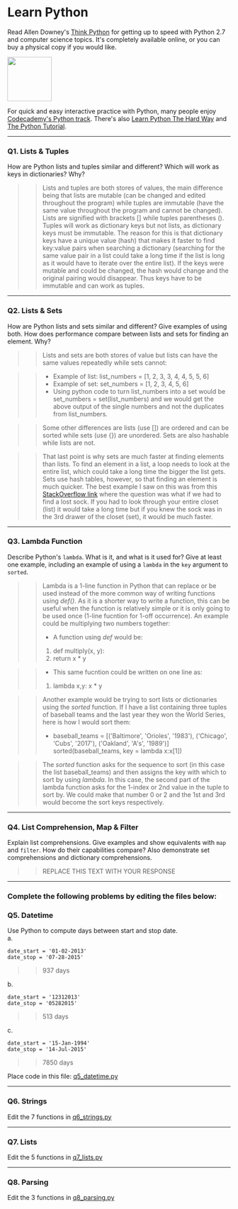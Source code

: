 # Learn Python

Read Allen Downey's [Think Python](http://www.greenteapress.com/thinkpython/) for getting up to speed with Python 2.7 and computer science topics. It's completely available online, or you can buy a physical copy if you would like.

<a href="http://www.greenteapress.com/thinkpython/"><img src="img/think_python.png" style="width: 100px;" target="_blank"></a>

For quick and easy interactive practice with Python, many people enjoy [Codecademy's Python track](http://www.codecademy.com/en/tracks/python). There's also [Learn Python The Hard Way](http://learnpythonthehardway.org/book/) and [The Python Tutorial](https://docs.python.org/2/tutorial/).

---

### Q1. Lists &amp; Tuples

How are Python lists and tuples similar and different? Which will work as keys in dictionaries? Why?

>> Lists and tuples are both stores of values, the main difference being that lists are mutable (can be changed and edited throughout the program) while tuples are immutable (have the same value throughout the program and cannot be changed).  Lists are signified with brackets [] while tuples parentheses ().  Tuples will work as dictionary keys but not lists, as dictionary keys must be immutable.  The reason for this is that dictionary keys have a unique value (hash) that makes it faster to find key:value pairs when searching a dictionary (searching for the same value pair in a list could take a long time if the list is long as it would have to iterate over the entire list).  If the keys were mutable and could be changed, the hash would change and the original pairing would disappear.  Thus keys have to be immutable and can work as tuples. 

---

### Q2. Lists &amp; Sets

How are Python lists and sets similar and different? Give examples of using both. How does performance compare between lists and sets for finding an element. Why?

>> Lists and sets are both stores of value but lists can have the same values repeatedly while sets cannot:

>> + Example of list:  list_numbers = [1, 2, 3, 3, 4, 4, 5, 5, 6]
>> + Example of set:    set_numbers = [1, 2, 3, 4, 5, 6]
>> + Using python code to turn list_numbers into a set would be set_numbers = set(list_numbers) and we would get the above output of the single numbers and not the duplicates from list_numbers.

>> Some other differences are lists (use []) are ordered and can be sorted while sets (use {}) are unordered.  Sets are also hashable while lists are not.

>> That last point is why sets are much faster at finding elements than lists.  To find an element in a list, a loop needs to look at the entire list, which could take a long time the bigger the list gets.  Sets use hash tables, however, so that finding an element is much quicker.  The best example I saw on this was from this [StackOverflow link](http://stackoverflow.com/questions/8929284/what-makes-sets-faster-than-lists-in-python) where the question was what if we had to find a lost sock.  If you had to look through your entire closet (list) it would take a long time but if you knew the sock was in the 3rd drawer of the closet (set), it would be much faster.
---

### Q3. Lambda Function

Describe Python's `lambda`. What is it, and what is it used for? Give at least one example, including an example of using a `lambda` in the `key` argument to `sorted`.

>> Lambda is a 1-line function in Python that can replace or be used instead of the more common way of writing functions using *def()*. As it is a shorter way to write a function, this can be useful when the function is relatively simple or it is only going to be used once (1-line fucntion for 1-off occurrence).  An example could be multiplying two numbers together:
>> + A function using *def* would be: 
>> 1. def multiply(x, y):
>> 2. return x * y

>> + This same fucntion could be written on one line as:
>> 1. lambda x,y:  x * y

>> Another example would be trying to sort lists or dictionaries using the *sorted* function.  If I have a list containing three tuples of baseball teams and the last year they won the World Series, here is how I would sort them:
>> + baseball_teams = [('Baltimore', 'Orioles', '1983'), ('Chicago', 'Cubs', '2017'),
                       ('Oakland', 'A\'s', '1989')]
     sorted(baseball_teams, key = lambda x:x[1])
     
>> The *sorted* function asks for the sequence to sort (in this case the list baseball_teams) and then assigns the key with which to sort by using *lambda*.  In this case, the second part of the lambda function asks for the 1-index or 2nd value in the tuple to sort by.  We could make that number 0 or 2 and the 1st and 3rd would become the sort keys respectively.

---

### Q4. List Comprehension, Map &amp; Filter

Explain list comprehensions. Give examples and show equivalents with `map` and `filter`. How do their capabilities compare? Also demonstrate set comprehensions and dictionary comprehensions.

>> REPLACE THIS TEXT WITH YOUR RESPONSE

---

### Complete the following problems by editing the files below:

### Q5. Datetime
Use Python to compute days between start and stop date.   
a.  

```
date_start = '01-02-2013'    
date_stop = '07-28-2015'
```

>> 937 days

b.  
```
date_start = '12312013'  
date_stop = '05282015'  
```

>> 513 days

c.  
```
date_start = '15-Jan-1994'      
date_stop = '14-Jul-2015'  
```

>> 7850 days

Place code in this file: [q5_datetime.py](python/q5_datetime.py)

---

### Q6. Strings
Edit the 7 functions in [q6_strings.py](python/q6_strings.py)

---

### Q7. Lists
Edit the 5 functions in [q7_lists.py](python/q7_lists.py)

---

### Q8. Parsing
Edit the 3 functions in [q8_parsing.py](python/q8_parsing.py)





